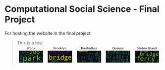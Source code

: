# Computational Social Science - Final Project
For hosting the website in the final project
> This is a test
![Picture test](docs/assets/Wordclouds.png)
